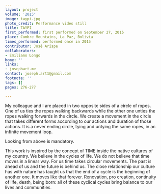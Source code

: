 ```yaml
---
layout: project
volume: '2015'
image: taypi.jpg
photo_credit: Performance video still
title: TAYPI
first_performed: first performed on September 27, 2015
place: Cumbre Mountains, La Paz, Bolivia
times_performed: performed once in 2015
contributor: José Arispe
collaborators:
- Emiliano Longo
home: ''
links:
- josephart.me
contact: joseph.art1@gmail.com
footnote: ''
tags: []
pages: 276-277

---
```


My colleague and I are placed in two opposite sides of a circle of ropes. One of us ties the ropes walking backwards while the other one unties the ropes walking forwards in the circle. We create a movement in the circle that takes different forms according to our actions and duration of those actions. It is a never ending circle, tying and untying the same ropes, in an infinite movement loop.

Looking from above is mandatory.

This work is inspired by the concept of TIME inside the native cultures of my country. We believe in the cycles of life. We do not believe that time moves in a linear way. For us time takes circular movements. The past is ahead of us and the future is behind us. The close relationship our culture has with nature has taught us that the end of a cycle is the beginning of another one. It moves like that forever. Renovation, pro creation, continuity of life, death, being born: all of these cyclical cycles bring balance to our lives and communities.
